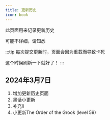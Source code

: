 ```yaml
---
title: 更新历史
icon: book
---
```


此页面用来记录更新历史

可能不详细，请知悉

:::tip
每次提交更新时，页面会因为重载而导致卡死

这个时候刷新一下就好了！
:::

## 2024年3月7日
1. 增加更新历史页面
2. 黑话小更新
3. 补充li
4. 小更新The Order of the Grook (level 59)